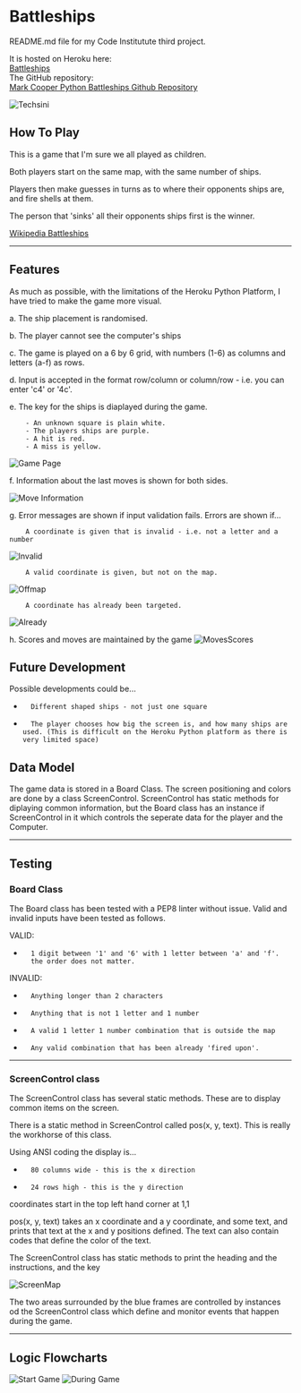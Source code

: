 
# Battleships

README.md file for my Code Institutute third project.

It is hosted on Heroku here:  
[Battleships](https://battleships279455.herokuapp.com/)  
The GitHub repository:  
[Mark Cooper Python Battleships Github Repository](https://github.com/mark279455/Battleships)

![Techsini](documentation/testing/techsini.png)

## How To Play

This is a game that I'm sure we all played as children.

Both players start on the same map, with the same number of ships.

Players then make guesses in turns as to where their opponents ships are, and fire shells at them.

The person that 'sinks' all their opponents ships first is the winner.

[Wikipedia Battleships](https://en.wikipedia.org/wiki/Battleship_(game))

---

## Features

As much as possible, with the limitations of the Heroku Python Platform, I have tried to make the game more visual.

a.      The ship placement is randomised.

b.      The player cannot see the computer's ships

c.      The game is played on a 6 by 6 grid, with numbers (1-6) as columns and letters (a-f) as rows.

d.      Input is accepted in the format row/column or column/row - i.e. you can enter 'c4' or '4c'.

e.      The key for the ships is diaplayed during the game.

        - An unknown square is plain white.
        - The players ships are purple.
        - A hit is red.
        - A miss is yellow.

![Game Page](documentation/game/start_game.png)

f.      Information about the last moves is shown for both sides.

![Move Information](documentation/game/move_info.png)

g.      Error messages are shown if input validation fails. Errors are shown if...

        A coordinate is given that is invalid - i.e. not a letter and a number
![Invalid](documentation/game/invalid.png)

        A valid coordinate is given, but not on the map.
![Offmap](documentation/game/offmap.png)

        A coordinate has already been targeted.
![Already](documentation/game/already.png)
        
h.      Scores and moves are maintained by the game
![MovesScores](documentation/game/moves_scores.png)

## Future Development

Possible developments could be...
-       Different shaped ships - not just one square
-       The player chooses how big the screen is, and how many ships are used. (This is difficult on the Heroku Python platform as there is very limited space)



## Data Model

The game data is stored in a Board Class.
The screen positioning and colors are done by a class ScreenControl.
ScreenControl has static methods for diplaying common information, but the Board class has an instance if ScreenControl in it which controls the seperate data for the player and the Computer.

---

## Testing

### Board Class

The Board class has been tested with a PEP8 linter without issue.
Valid and invalid inputs have been tested as follows.

VALID:
-       1 digit between '1' and '6' with 1 letter between 'a' and 'f'.
        the order does not matter.

INVALID:
-       Anything longer than 2 characters
-       Anything that is not 1 letter and 1 number
-       A valid 1 letter 1 number combination that is outside the map
-       Any valid combination that has been already 'fired upon'.

---

### ScreenControl class

The ScreenControl class has several static methods. These are to display common items on the screen.

There is a static method in ScreenControl called pos(x, y, text).
This is really the workhorse of this class.

Using ANSI coding the display is...
-       80 columns wide - this is the x direction
-       24 rows high - this is the y direction

coordinates start in the top left hand corner at 1,1

pos(x, y, text) takes an x coordinate and a y coordinate, and some text, and prints that text at the x and y positions defined.
The text can also contain codes that define the color of the text.

The ScreenControl class has static methods to print the heading and the instructions, and  the key

![ScreenMap](documentation/game/display.jpg)

The two areas surrounded by the blue frames are controlled by instances od the ScreenControl class which define and monitor events that happen during the game.


---

## Logic Flowcharts

![Start Game](documentation/testing/battleships_flow_1.jpg)
![During Game](documentation/testing/battleships_flow_2.jpg)




